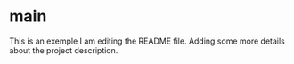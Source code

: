 # main
This is an exemple
I am editing the README file. Adding some more details about the project description.

